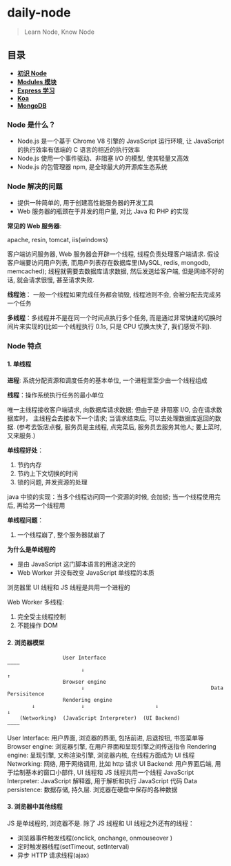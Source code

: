 # daily-node

> Learn Node, Know Node

## 目录

- **[初识 Node](https://github.com/stephentian/daily-node/tree/master/01-Learn)**
- **[Modules 模块](https://github.com/stephentian/daily-node/tree/master/02-Modules)**
- **[Express 学习](https://github.com/stephentian/daily-node/tree/master/03-Express)**
- **[Koa](https://github.com/stephentian/daily-node/tree/master/04-Koa)**
- **[MongoDB](https://github.com/stephentian/daily-node/tree/master/05-MongoDB)**


### Node 是什么？

- Node.js 是一个基于 Chrome V8 引擎的 JavaScript 运行环境, 让 JavaScript 的执行效率有低端的 C 语言的相近的执行效率
- Node.js 使用一个事件驱动、非阻塞 I/O 的模型, 使其轻量又高效
- Node.js 的包管理器 npm, 是全球最大的开源库生态系统


### Node 解决的问题

- 提供一种简单的, 用于创建高性能服务器的开发工具
- Web 服务器的瓶颈在于并发的用户量, 对比 Java 和 PHP 的实现

**常见的 Web 服务器**:

apache, resin, tomcat, iis(windows)

客户端访问服务器, Web 服务器会开辟一个线程, 线程负责处理客户端请求.
假设客户端要访问用户列表, 而用户列表存在数据库里(MySQL, redis, mongodb, memcached);
线程就需要去数据库请求数据, 然后发送给客户端, 但是网络不好的话, 就会请求很慢, 甚至请求失败.

**线程池**： 一般一个线程如果完成任务都会销毁, 线程池则不会, 会被分配去完成另一个任务

**多线程**：多线程并不是在同一个时间点执行多个任务, 而是通过非常快速的切换时间片来实现的(比如一个线程执行 0.1s, 只是 CPU 切换太快了, 我们感受不到).



### Node 特点

#### 1. 单线程

**进程**: 系统分配资源和调度任务的基本单位, 一个进程里至少由一个线程组成

**线程**：操作系统执行任务的最小单位

唯一主线程接收客户端请求, 向数据库请求数据; 但由于是 非阻塞 I/O, 
会在请求数据库时， 主线程会去接收下一个请求; 
当请求结束后, 可以去处理数据库返回的数据.
(参考去饭店点餐, 服务员是主线程, 点完菜后, 服务员去服务其他人; 要上菜时, 又来服务.)

**单线程好处**：

  1. 节约内存
  2. 节约上下文切换的时间
  3. 锁的问题, 并发资源的处理

java 中锁的实现：当多个线程访问同一个资源的时候, 会加锁; 当一个线程使用完后, 再给另一个线程用

**单线程问题**：
  1. 一个线程崩了, 整个服务器就崩了

**为什么是单线程的**

- 是由 JavaScript 这门脚本语言的用途决定的
- Web Worker 并没有改变 JavaScript 单线程的本质

浏览器里 UI 线程和 JS 线程是共用一个进程的

Web Worker 多线程:
1. 完全受主线程控制
2. 不能操作 DOM



#### 2. 浏览器模型

```
                  User Interface                                       ————
                        ↓                                                ↑
                  Browser engine
                        ↓                                         Data Persisitence
                  Rendering engine
        ↓               ↓                       ↓                        ↓
    (Networking)  (JavaScript Interpreter)  (UI Backend)                ————

```

User Interface: 用户界面, 浏览器的界面, 包括前进, 后退按钮, 书签菜单等
Browser engine: 浏览器引擎, 在用户界面和呈现引擎之间传送指令
Rendering engine: 呈现引擎, 又称渲染引擎, 浏览器内核, 在线程方面成为 UI 线程
Networking: 网络, 用于网络调用, 比如 http 请求
UI Backend: 用户界面后端, 用于绘制基本的窗口小部件, UI 线程和 JS 线程共用一个线程
JavaScript Interpreter: JavaScript 解释器, 用于解析和执行 JavaScript 代码
Data persistence: 数据存储, 持久层. 浏览器在硬盘中保存的各种数据






#### 3. 浏览器中其他线程

JS 是单线程的, 浏览器不是.
除了 JS 线程和 UI 线程之外还有的线程：

- 浏览器事件触发线程(onclick, onchange, onmouseover )
- 定时触发器线程(setTimeout, setInterval)
- 异步 HTTP 请求线程(ajax)
